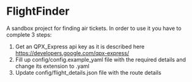 # FlightFinder
A sandbox project for finding air tickets. 
In order to use it you have to complete 3 steps:
1) Get an QPX_Express api key as it is described here https://developers.google.com/qpx-express/
2) Fill up config/config.example_yaml file with the required details and change its extension to .yaml
3) Update config/flight_details.json file with the route details
